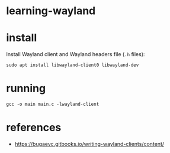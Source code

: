 # learning-wayland

# install
Install Wayland client and Wayland headers file (`.h` files):  
```
sudo apt install libwayland-client0 libwayland-dev
```

# running
```
gcc -o main main.c -lwayland-client
```

# references
- https://bugaevc.gitbooks.io/writing-wayland-clients/content/